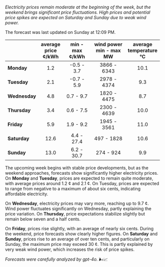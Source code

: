 *Electricity prices remain moderate at the beginning of the week, but the weekend brings significant price fluctuations. High prices and potential price spikes are expected on Saturday and Sunday due to weak wind power.*

The forecast was last updated on Sunday at 12:09 PM.

|               | average<br>price<br>¢/kWh | min - max<br>¢/kWh | wind power<br>min - max<br>MW | average<br>temperature<br>°C |
|:-------------|:----------------:|:----------------:|:-------------:|:-------------:|
| **Monday**   | 1.2             | -0.5 - 3.7       | 3866 - 6343   | 10.1          |
| **Tuesday**  | 2.1             | -0.7 - 5.9       | 2978 - 4374   | 9.3           |
| **Wednesday**| 4.8             | 0.7 - 9.7        | 1820 - 4475   | 8.7           |
| **Thursday** | 3.4             | 0.6 - 7.5        | 2300 - 4639   | 10.0          |
| **Friday**   | 5.9             | 1.9 - 9.2        | 1945 - 3561   | 11.0          |
| **Saturday** | 12.6            | 4.4 - 27.4       | 497 - 1828    | 10.6          |
| **Sunday**   | 13.0            | 6.2 - 30.7       | 274 - 924     | 9.9           |

The upcoming week begins with stable price developments, but as the weekend approaches, forecasts show significantly higher electricity prices. On **Monday** and **Tuesday**, prices are expected to remain quite moderate, with average prices around 1.2 ¢ and 2.1 ¢. On Tuesday, prices are expected to range from negative to a maximum of about six cents, indicating affordable electricity.

On **Wednesday**, electricity prices may vary more, reaching up to 9.7 ¢. Wind power fluctuates significantly on Wednesday, partly explaining the price variation. On **Thursday**, price expectations stabilize slightly but remain below seven and a half cents.

On **Friday**, prices rise slightly, with an average of nearly six cents. During the weekend, price forecasts show clearly higher figures. On **Saturday** and **Sunday**, prices rise to an average of over ten cents, and particularly on Sunday, the maximum price may exceed 30 ¢. This is partly explained by very weak wind power, which increases the risk of price spikes.

*Forecasts were carefully analyzed by gpt-4o.* 🌬️📈
